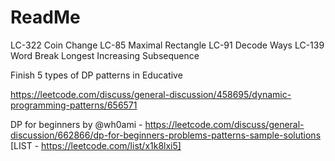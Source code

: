 # ReadMe

LC-322 Coin Change
LC-85 Maximal Rectangle
LC-91 Decode Ways
LC-139 Word Break
Longest Increasing Subsequence

Finish 5 types of DP patterns in Educative

https://leetcode.com/discuss/general-discussion/458695/dynamic-programming-patterns/656571

DP for beginners by @wh0ami - https://leetcode.com/discuss/general-discussion/662866/dp-for-beginners-problems-patterns-sample-solutions
[LIST - https://leetcode.com/list/x1k8lxi5]